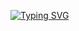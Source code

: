 [![Typing SVG](https://readme-typing-svg.herokuapp.com?font=Fira+Code&pause=1000&color=FF9122&center=true&random=false&width=435&lines=Muhamad+Ramadani)](https://git.io/typing-svg)
